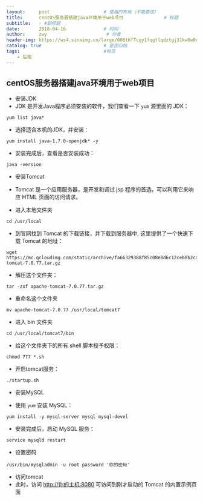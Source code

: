 ```yaml
---
layout:     post                    # 使用的布局（不需要改）
title:      centOS服务器搭建java环境用于web项目               # 标题
subtitle:   - #副标题
date:       2018-04-16              # 时间
author:     zwy                      # 作者
header-img: https://ws4.sinaimg.cn/large/006tKfTcgy1fqgtlqdztgj31kw0w0e81.jpg    #这篇文章标题背景图片
catalog: true                       # 是否归档
tags:                               #标签
    - 后端
---
```

## centOS服务器搭建java环境用于web项目

- 安装JDK
- JDK 是开发Java程序必须安装的软件，我们查看一下 `yum` 源里面的 JDK：

```shell
yum list java*
```

- 选择适合本机的JDK，并安装：

```shell
yum install java-1.7.0-openjdk* -y
```

- 安装完成后，查看是否安装成功：

```shell
java -version
```

- 安装Tomcat
- Tomcat 是一个应用服务器，是开发和调试 jsp 程序的首选，可以利用它来响应 HTML 页面的访问请求。


- 进入本地文件夹

```shell
cd /usr/local
```

- 到官网找到 Tomcat 的下载链接，并下载到服务器中, 这里提供了一个快速下载 Tomcat 的地址：

```shell
wget https://mc.qcloudimg.com/static/archive/fa66329388f85c08e8d6c12ceb8b2ca3/apache-tomcat-7.0.77.tar.gz
```

- 解压这个文件夹：

```shell
tar -zxf apache-tomcat-7.0.77.tar.gz
```

- 重命名这个文件夹

```shell
mv apache-tomcat-7.0.77 /usr/local/tomcat7
```

- 进入 bin 文件夹

```shell
cd /usr/local/tomcat7/bin
```

- 给这个文件夹下的所有 shell 脚本授予权限：

```shell
chmod 777 *.sh
```

- 开启tomcat服务：

```shell
./startup.sh
```

- 安装MySQL


- 使用 `yum` 安装 MySQL：

```shell
yum install -y mysql-server mysql mysql-devel
```

- 安装完成后，启动 MySQL 服务：

```shell
service mysqld restart
```

- 设置密码

```shell
/usr/bin/mysqladmin -u root password '你的密码'
```

- 访问tomcat
- 此时，访问 [http://你的主机:8080]() 可访问到刚才启动的 Tomcat 的内置示例页面
